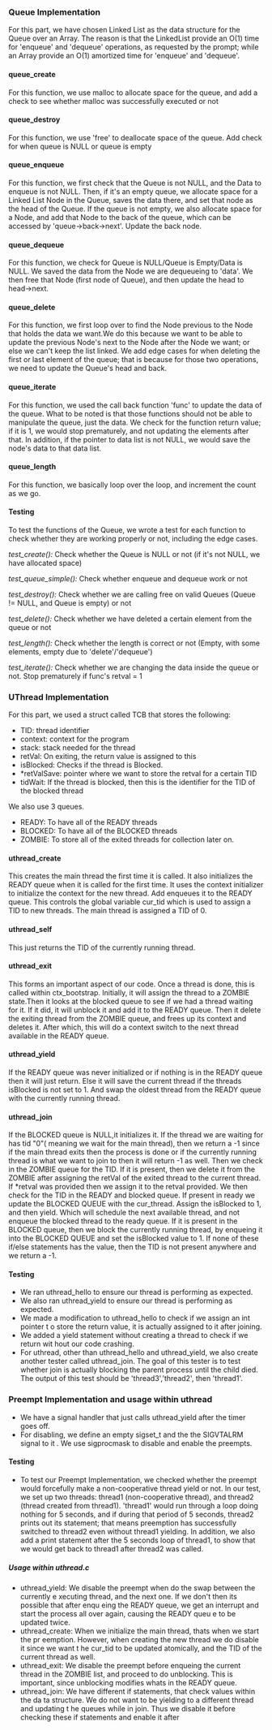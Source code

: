 ### Queue Implementation 

For this part, we have chosen Linked List as the data structure for the Queue
over an Array. The reason is that the LinkedList provide an O(1) time for 
'enqueue' and 'dequeue' operations, as requested by the prompt; while an 
Array provide an O(1) amortized time for 'enqueue' and 'dequeue'.

#### queue_create
For this function, we use malloc to allocate space for the queue, and add a 
check to see whether malloc was successfully executed or not

#### queue_destroy
For this function, we use 'free' to deallocate space of the queue. Add check 
for when queue is NULL or queue is empty

#### queue_enqueue
For this function, we first check that the Queue is not NULL, and the Data to 
enqueue is not NULL. Then, if it's an empty queue, we allocate space for a 
Linked List Node in the Queue, saves the data there, and set that node as the
head of the Queue. If the queue is not empty, we also allocate space for a
Node, and add that Node to the back of the queue, which can be accessed by
'queue->back->next'. Update the back node.

#### queue_dequeue 
For this function, we check for Queue is NULL/Queue is Empty/Data is NULL. 
We saved the data from the Node we are dequeueing to 'data'. We then free
that Node (first node of Queue), and then update the head to head->next.

#### queue_delete
For this function, we first loop over to find the Node previous to the Node 
that holds the data we want.We do this because we want to be able to update
the previous Node's next to the Node after the Node we want; or else we can't
keep the list linked. We add edge cases for when deleting the first or last
element of the queue; that is because for those two operations, we need to
update the Queue's head and back.

#### queue_iterate
For this function, we used the call back function 'func' to update the data of 
the queue. What to be noted is that those functions should not be able to
manipulate the queue, just the data. We check for the function return value;
if it is 1, we would stop prematurely, and not updating the elements after 
that. In addition, if the pointer to data list is not NULL, we would save the
node's data to that data list.

#### queue_length
For this function, we basically loop over the loop, and increment the count 
as we go.

#### Testing
To test the functions of the Queue, we wrote a test for each function to 
check whether they are working properly or not, including the edge cases.

_test_create():_ Check whether the Queue is NULL or not (if it's not NULL, 
we have allocated space)

_test_queue_simple():_ Check whether enqueue and dequeue work or not

_test_destroy():_ Check whether we are calling free on valid Queues 
(Queue != NULL, and Queue is empty) or not

_test_delete():_ Check whether we have deleted a certain element from the 
queue or not

_test_length():_ Check whether the length is correct or not (Empty, with 
some elements, empty due to 'delete'/'dequeue')

_test_iterate():_ Check whether we are changing the data inside the queue or 
not. Stop prematurely if func's retval = 1

### UThread Implementation

For this part, we used a struct called TCB that stores the following:
- TID: thread identifier
- context: context for the program
- stack: stack needed for the thread
- retVal: On exiting, the return value is assigned to this
- isBlocked: Checks if the thread is Blocked. 
- *retValSave: pointer where we want to store the retval for a certain TID
- tidWait: If the thread is blocked, then this is the identifier for the TID of
the blocked thread 

We also use 3 queues.
- READY: To have all of the READY threads
- BLOCKED: To have all of the BLOCKED threads
- ZOMBIE: To store all of the exited threads for collection later on.
#### uthread_create
This creates the main thread the first time it is called. It also initializes 
the READY queue when it is called for the first time.
It uses the context initializer to initialize the context for the new thread. 
Add enqueues it to the READY queue. This controls the global variable cur_tid
which is used to assign a TID to new threads. The main thread is 
assigned a TID of 0.

#### uthread_self
This just returns the TID of the currently running thread.

#### uthread_exit
This forms an important aspect of our code. Once a thread is done, this is 
called within ctx_bootstrap. Initially, it will assign the thread to a 
ZOMBIE state.Then it looks at the blocked queue to see if we had a thread 
waiting for it. If it did, it will unblock it and add it to the READY 
queue. Then it delete the exiting thread from the ZOMBIE queue, and frees 
up its context and deletes it. After which, this will do a context switch 
to the next thread available in the READY queue.

#### uthread_yield
If the READY queue was never initialized or if nothing is in the READY queue 
then it will just return. Else it will save the current thread if the threads
isBlocked is not set to 1. And swap the oldest thread from the READY queue with
the currently running thread.


#### uthread_join
If the BLOCKED queue is NULL,it initializes it. If the thread we are waiting
for has tid "0"( meaning we wait for the main thread), then we return a -1 
since if the main thread exits then the process is done or if the currently 
running thread is what we want to join to then it will return -1 as well. 
Then we check in the ZOMBIE queue for the TID. If it is present, then we
delete it from the ZOMBIE after assigning the retVal of the exited thread 
to the current thread. If *retval was provided then we assign it to the
retval provided. We then check for the TID in the READY and blocked queue.
If present in ready we update the BLOCKED QUEUE with the cur_thread. Assign
the isBlocked to 1, and then yield. Which will schedule the next available
thread, and not enqueue the blocked thread to the ready queue. If it is
present in the BLOCKED queue, then we block the currently running thread,
by enqueing it into the BLOCKED QUEUE and set the isBlocked value to 1.
If none of these if/else statements has the value, then the TID is not
present anywhere and we return a -1.

#### Testing 
- We ran uthread_hello to ensure our thread is performing as expected.
- We also ran uthread_yield to ensure our thread is performing as expected.
- We made a modification to uthread_hello to check if we assign an int pointer t
o store the return value, it is actually assigned to it after joining.
- We added a yield statement without creating a thread to check if we return wit
hout our code crashing.
- For uthread, other than uthread_hello and uthread_yield, we also create
another tester called uthread_join. The goal of this tester is to test
whether join is actually blocking the parent process until the child died.
The output of this test should be 'thread3','thread2', then 'thread1'. 

### Preempt Implementation and usage within uthread
- We have a signal handler that just calls uthread_yield after the timer goes 
off.
- For disabling, we define an empty sigset_t  and the the SIGVTALRM signal to it
. We use sigprocmask to disable and enable the preempts.

#### Testing
- To test our Preempt Implementation, we checked whether the preempt would
forcefully make a non-cooperative thread yield or not. In our test, we
set up two threads: thread1 (non-cooperative thread), and thread2 (thread
created from thread1). 'thread1' would run through a loop doing nothing for
5 seconds, and if during that period of 5 seconds, thread2 prints out its
statement; that means preemption has successfully switched to thread2 even
without thread1 yielding. In addition, we also add a print statement after
the 5 seconds loop of thread1, to show that we would get back to thread1
after thread2 was called.

##### Usage within uthread.c
- uthread_yield: We disable the preempt when do the swap between the currently e
xecuting thread, and the next one. If we don't then its possible that after enqu
eing the READY queue, 
we get an interrupt and start the process all over again, causing the READY queu
e to be updated twice.
- uthread_create: When we initialize the main thread, thats when we start the pr
eemption. However, when creating the new thread we do disable it since we want t
he cur_tid to be updated atomically, and the
TID of the current thread as well.
- uthread_exit: We disable the preempt before enqueing the current thread in the
 ZOMBIE list, and proceed to do unblocking. This is important, since unblocking 
modifies whats in the READY queue. 
- uthread_join: We have different if statements, that check values within the da
ta structure. We do not want to be yielding to a different thread and updating t
he queues while in join. Thus we disable it before checking these if statements 
and enable it after
